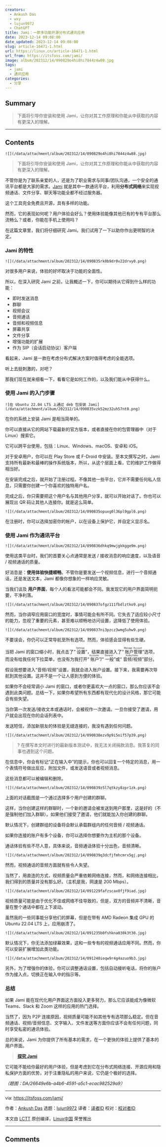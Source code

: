 ```yaml
---
creators:
  - Ankush Das
  - wxy
  - lujun9972
  - ChatGPT
title: Jami：一款多功能开源分布式通讯应用
date: 2023-12-14 09:08:00
date_updated: 2023-12-14 09:08:00
slug: article-16471-1.html
url: https://linux.cn/article-16471-1.html
url_from: https://itsfoss.com/jami/
image: album/202312/14/090829o4hi8hi7844z4w88.jpg
tags:
  - jami
  - 通讯应用
categories:
  - 分享
---
```


## Summary

> 下面将引导你安装和使用 Jami，让你对其工作原理和你能从中获取的内容有更深入的理解。

***

<!-- more -->

## Contents

`![](/data/attachment/album/202312/14/090829o4hi8hi7844z4w88.jpg)`

> 
> 下面将引导你安装和使用 Jami，让你对其工作原理和你能从中获取的内容有更深入的理解。
> 
> 
> 

不管你是为了联系亲爱的人，还是为了职业需求与同事/团队沟通，一个安全的通讯平台都是大家的需求。[Jami](https://jami.net/) 就是其中一款通讯平台，利用**分布式网络**来实现视频通话、文件分享、聊天等功能全都不经过服务器。

这个工具完全免费且开源，具有多样的功能。

然而，它的表现如何呢？用户体验会好么？使用体验能像其他已有的专有平台那么流畅么？或者，你能在手机上使用吗？

在这篇文章里，我们将仔细研究 Jami。我们试用了一下以助你作出更明智的决定。

### Jami 的特性

`![](/data/attachment/album/202312/14/090835rk0b9dr0v22drvy0.png)`

对很多用户来说，体验的好坏取决于功能的全面性。

所以，在深入研究 Jami 之前，让我概述一下，你可以期待从它得到什么样的功能：

* 即时发送消息
* 群聊
* 视频会议
* 音频通话
* 音频和视频信息
* 屏幕共享
* 文件分享
* 增强功能的扩展
* 作为 SIP（会话启动协议）客户端

看起来，Jami 是一款在考虑分布式解决方案时值得考虑的全能选项。

听上去挺刺激的，对吧？

那我们现在就来细看一下，看看它是如何工作的，以及我们能从中获得什么。

### 使用 Jami 的入门步骤

`![在 Ubuntu 22.04 LTS 上通过 deb 包安装 Jami](/data/attachment/album/202312/14/090835vzk52mz32uh57nt8.png)`

在你的系统上安装 Jami 是相当简单的。

你可以直接从它的网站下载最新的官方版本，或者直接在你的包管理器中（对于 Linux）搜索它。

它可以跨平台使用，包括：Linux、Windows、macOS、安卓和 iOS。

对于安卓用户，你可以在 Play Store 或 F-Droid 中安装。至本文撰写之时，Jami 支持所有最新和最棒的操作系统版本，所以，从这个层面上看，它的维护工作做得相当好。

在安装完成之后，就开始了注册过程。不像其他一些平台，它并不需要任何私人信息，只需要你创建一个你喜欢的独特用户名。

完成之后，你只需要把这个用户名与其他用户分享，就可以开始对话了。你也可以展现出 QR 码让其他人连接你。就是这么简单。

`![](/data/attachment/album/202312/14/090835opuxg0l36pl9gpl6.png)`

在注册时，你可以选择加密你的帐户，以在设备上保护它，并自定义显示名。

### 使用 Jami 作为通讯平台

`![](/data/attachment/album/202312/14/090836dhkq9mwjgkkgge9m.png)`

使用这类平台时，我们的首要关心点通常是发送 / 接收消息的响应速度，以及语音 / 视频通话的质量。

好消息是：**使用体验快捷顺畅**。不管你是要发送一个视频信息，进行一个音频通话，还是发送文本，Jami 都像你想象的一样响应灵敏。

当我们谈及 **用户界面**，每个人的看法可能都会不同。我发现它的用户界面简明扼要，干净利落。

`![](/data/attachment/album/202312/14/090837ofgz111fbdlztko9.png)`

然而，当你调窄应用窗口的宽度时，事情可能会有所不同。它失去了适应较小尺寸的能力，忽视了重要的元素，甚至难以顺畅地访问设置，这降低了使用体验。

`![](/data/attachment/album/202312/14/090837ni3pzcz3wmg5uhw9.png)`

不要误会，你仍可以正常导航至所有选项。然而，体验感会显得有些生硬。

当把 Jami 的窗口缩小时，我点击了“<ruby> 设置 <rt>  Settings </rt></ruby>”，结果直接进入了“<ruby> 账户管理 <rt>  Manage Account </rt></ruby>”选项，而没有给我任何下拉菜单，也没有为我打开“<ruby> 账户 <rt>  Accounts </rt></ruby>”/“<ruby> 一般 <rt>  General </rt></ruby>”或“<ruby> 音频/视频 <rt>  Audio/Video </rt></ruby>”部分。

假设我想要进入“音频/视频”设置，我就会进入账户设置。接下来，我需要再次导航到其他设置。这并不是一个让人感到方便的体验。

如果你不会经常调小 Jami 的窗口，或者你更喜欢大一点的窗口，那么你应该不会遇到此类问题。总结一下，如果你希望所有东西都有现代化的设计风格，那它可能会有些失望。

当你第一次发送/接收文本或通话时，会被视作一次邀请。一旦你接受了邀请，用户就会出现在你的会话列表中。

发送短信，添加新朋友的体验是无缝连接的，我没有遇到任何问题。

`![](/data/attachment/album/202312/14/090838ezv9p9i5oif57p39.png)`

> 
> ? 在撰写本文时进行的最新版本测试中，我无法关闭捐款消息。我答复的同事也遇到这个问题。
> 
> 
> 

在信息中，你会有标记“正在输入中”的提示，你也可以回复一个特定的消息，用一个表情符号做出反应，附加文件，或发送语音或者视频消息。

这些消息都可以被编辑和删除。

`![](/data/attachment/album/202312/14/090839z5l7qtkzy8zpr1zk.png)`

上面的对话截图是一个通过选择多个用户创建的群聊。

这样，当你创建这样的群聊时，一个新的邀请会被发送到用户那里，这是好的（不是强制他们加入群聊）。如果他们接受了邀请，他们就能加入你创建的群聊。

默认情况下，创建群组的设备将会默认承载群组内的任何音频 / 视频通话。

如果你连接的账户有多个设备，你可以选择你想要作为主机的那个设备。

通话体验有些不尽人意，具体来说，音频通话体验十分出色，音频清晰。

`![](/data/attachment/album/202312/14/090839q3dcfjfmhcmrx5gj.png)`

然而，视频通话的音频方面就有些令人失望。

当然了，用直连的方式，视频质量会严重依赖网络连接，然而，和网络连接相比，我们得到的质量并没有那么好。（主机是我，网速是 200 Mbps）。

`![](/data/attachment/album/202312/14/091229fafzscax0fjf9iad.jpg)`

视频质量可能是由于优化不佳或网络不佳导致的，但是，双方的音频并不清晰，音量在整个通话中都在上下波动。

虽然我的一些同事能分享他们的屏幕，但是在带有 AMD Radeon 集成 GPU 的 Ubuntu 22.04 LTS 上，应用崩溃了。

`![](/data/attachment/album/202312/14/091235b0fshkna030k3t30.jpg)`

默认情况下，你无法添加绿幕效果，这和一些专有的视频通话应用不同。然而，你可以安装扩展增加此类功能。

`![](/data/attachment/album/202312/14/091240ioqw9r4g4azuo9b3.jpg)`

另外，为了增强你的体验，你可以调整通话设置，包括自动接听电话，将你的账户作为接入点，切换正在输入中的指示等。

### 总结

如果 Jami 能在现代化用户界面这方面投入更多努力，那么它应该能成为像微软 Teams、Slack 和 Zoom 这样的应用的热门选择。

当然了，因为 P2P 连接原因，视频质量可能不如其他专有选项那么稳定。但在音频通话、视频/音频信息、文字输入、文件发送等方面你应该不会有任何问题，同时享受私密的通讯体验。

总的来说，Jami 为你提供了所有基本的需求，在一个更快的体验上提供了基本的用户界面。

> 
> **[探究 Jami](https://jami.net/)**
> 
> 
> 

它可能不能给你最好的用户体验，但是考虑到它在分布式网络连接、开源应用和隐私保护方面的优势，对于注重隐私的用户来说，它仍是个极好的选择。

*（题图：DA/26649e6b-a4b6-4591-a5c1-ecac982529a9）*

---

via: <https://itsfoss.com/jami/>

作者：[Ankush Das](https://itsfoss.com/author/ankush/) 选题：[lujun9972](https://github.com/lujun9972) 译者：[译者ID](https://github.com/%E8%AF%91%E8%80%85ID) 校对：[校对者ID](https://github.com/%E6%A0%A1%E5%AF%B9%E8%80%85ID)

本文由 [LCTT](https://github.com/LCTT/TranslateProject) 原创编译，[Linux中国](https://linux.cn/) 荣誉推出

***

## Comments

